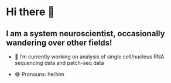# Hi there 👋
## I am a system neuroscientist, occasionally wandering over other fields!

- 🔭 I’m currently working on analysis of single cell/nucleus RNA sequencing data and patch-seq data

- 😄 Pronouns: he/him
